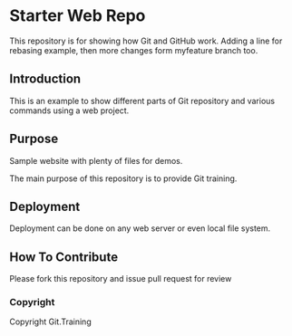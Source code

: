 # Starter Web Repo

This repository is for showing how Git and GitHub work.
Adding a line for rebasing example, then more changes form myfeature branch too. 

## Introduction

This is an example to show different parts of Git repository and various commands using a web project. 

## Purpose

Sample website with plenty of files for demos.

The main purpose of this repository is to provide Git training.

## Deployment

Deployment can be done on any web server or even local file system.

## How To Contribute

Please fork this repository and issue pull request for review

### Copyright

Copyright Git.Training